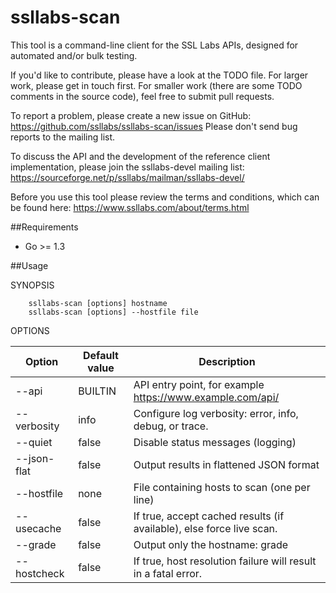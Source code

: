 ssllabs-scan
============

This tool is a command-line client for the SSL Labs APIs, designed for
automated and/or bulk testing.

If you'd like to contribute, please have a look at the TODO file. For larger work,
please get in touch first. For smaller work (there are some TODO comments in the
source code), feel free to submit pull requests.

To report a problem, please create a new issue on GitHub: https://github.com/ssllabs/ssllabs-scan/issues
Please don't send bug reports to the mailing list.

To discuss the API and the development of the reference client implementation, please
join the ssllabs-devel mailing list: https://sourceforge.net/p/ssllabs/mailman/ssllabs-devel/

Before you use this tool please review the terms and conditions, which can be found here:
https://www.ssllabs.com/about/terms.html

##Requirements

* Go >= 1.3

##Usage 

SYNOPSIS
```
    ssllabs-scan [options] hostname
    ssllabs-scan [options] --hostfile file
```

OPTIONS

| Option      | Default value | Description |
| ----------- | ------------- | ----------- |
| --api       | BUILTIN       | API entry point, for example https://www.example.com/api/ |
| --verbosity | info          | Configure log verbosity: error, info, debug, or trace. |
| --quiet     | false         | Disable status messages (logging) |
| --json-flat | false         | Output results in flattened JSON format |
| --hostfile  | none          | File containing hosts to scan (one per line) |
| --usecache  | false         | If true, accept cached results (if available), else force live scan. |
| --grade     | false         | Output only the hostname: grade |
| --hostcheck | false         | If true, host resolution failure will result in a fatal error. |
